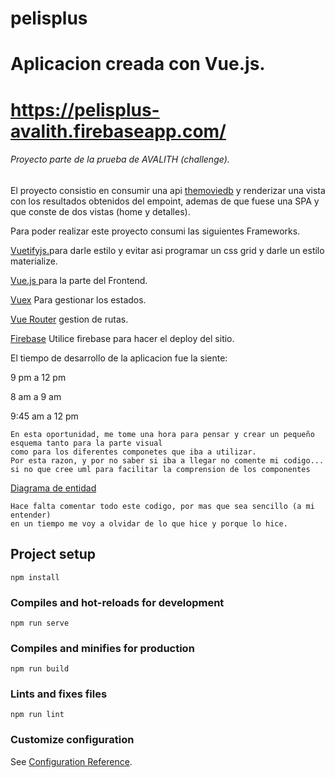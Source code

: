 # pelisplus

# Aplicacion creada con Vue.js.
# https://pelisplus-avalith.firebaseapp.com/
###### Proyecto parte de la prueba de AVALITH (challenge).
El proyecto consistio en consumir una api [themoviedb](https://www.themoviedb.org/) y renderizar una vista con los resultados obtenidos del empoint, ademas de que fuese una SPA y que conste de dos vistas (home y detalles).

Para poder realizar este proyecto consumi las siguientes Frameworks.

[Vuetifyjs.](https://vuetifyjs.com/en)para darle estilo y evitar asi programar un css grid y darle un estilo materialize.

[Vue.js ](https://vuejs.org/)para la parte del Frontend.

[Vuex](https://vuex.vuejs.org/) Para gestionar los estados.

[Vue Router](https://router.vuejs.org/) gestion de rutas.

[Firebase](https://firebase.google.com/) Utilice firebase para hacer el deploy del sitio.

El tiempo de desarrollo de la aplicacion fue la siente:

9 pm a 12 pm

8 am a 9 am

9:45 am a 12 pm

```
En esta oportunidad, me tome una hora para pensar y crear un pequeño esquema tanto para la parte visual 
como para los diferentes componetes que iba a utilizar.
Por esta razon, y por no saber si iba a llegar no comente mi codigo... si no que cree uml para facilitar la comprension de los componentes
```
[Diagrama de entidad](https://www.lucidchart.com/documents/edit/5a3bef4e-1c4c-4a1a-8e47-4b8e69d7fcd9/0_0?shared=true)

```
Hace falta comentar todo este codigo, por mas que sea sencillo (a mi entender)
en un tiempo me voy a olvidar de lo que hice y porque lo hice.
```

## Project setup
```
npm install
```

### Compiles and hot-reloads for development
```
npm run serve
```

### Compiles and minifies for production
```
npm run build
```

### Lints and fixes files
```
npm run lint
```

### Customize configuration
See [Configuration Reference](https://cli.vuejs.org/config/).
